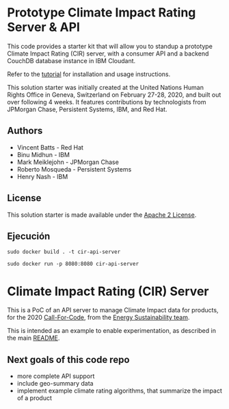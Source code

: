 # Prototype Climate Impact Rating Server & API

This code provides a starter kit that will allow you to standup a prototype Climate Impact Rating (CIR) server, with a consumer API and a backend CouchDB database instance in IBM Cloudant.

Refer to the [tutorial](https://developer.ibm.com/tutorials/provision-a-couchdb-instance-using-cloudant-cfc-starter-kit-2/) for installation and usage instructions.

This solution starter was initially created at the United Nations Human Rights Office in Geneva, Switzerland on February 27-28, 2020, and built out over following 4 weeks. It features contributions by technologists from JPMorgan Chase, Persistent Systems, IBM, and Red Hat.

## Authors

- Vincent Batts - Red Hat
- Binu Midhun - IBM
- Mark Meiklejohn - JPMorgan Chase
- Roberto Mosqueda - Persistent Systems
- Henry Nash - IBM

## License

This solution starter is made available under the [Apache 2 License](LICENSE).

## Ejecución

`sudo docker build . -t cir-api-server`

`sudo docker run -p 8080:8080 cir-api-server`

# Climate Impact Rating (CIR) Server

This is a PoC of an API server to manage Climate Impact data for products, for the 2020
[Call-For-Code](https://callforcode.org/), from the [Energy Sustainability
team](https://github.com/Call-for-Code/solution-starter-kit-energy-2020).

This is intended as an example to enable experimentation, as described in the main [README](../README.md).

## Next goals of this code repo

- more complete API support
- include geo-summary data
- implement example climate rating algorithms, that summarize the impact of a product
